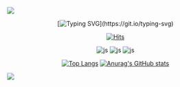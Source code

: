 
<img src="https://capsule-render.vercel.app/api?type=waving&color=35e0f7&height=200&section=header&text=Welcome&fontSize=40&fontColor=ffffff" />

<div align= "center"> 

[![Typing SVG](https://readme-typing-svg.demolab.com?font=Noto+Sans&size=30&pause=1000&color=35e0f7&width=435&lines=Hello%3F+Welcome+to+my+GitHub!)](https://git.io/typing-svg)

[![Hits](https://hits.seeyoufarm.com/api/count/incr/badge.svg?url=https%3A%2F%2Fgithub.com%2FMJ-hong0372%2Fprofile_250109.git&count_bg=%2335E0F7&title_bg=%2355F5CD&icon=&icon_color=%23E7E7E7&title=hits&edge_flat=false)](https://hits.seeyoufarm.com)

![js](https://img.shields.io/badge/HTML5-E34F26?style=for-the-badge&logo=html5&logoColor=white)
![js](https://img.shields.io/badge/CSS-239120?&style=for-the-badge&logo=css3&logoColor=white)
![js](https://img.shields.io/badge/JavaScript-F7DF1E?style=for-the-badge&logo=JavaScript&logoColor=white)


[![Top Langs](https://github-readme-stats.vercel.app/api/top-langs/?username=MJ-hong0372)](https://github.com/profile_250109/github-readme-stats)
[![Anurag's GitHub stats](https://github-readme-stats.vercel.app/api?username=MJ-hong0372)](https://github.com/profile_250109/github-readme-stats)
</div>

<img src="https://capsule-render.vercel.app/api?type=waving&color=35e0f7&height=200&section=footer&text=Thank%20You&fontSize=40&fontColor=ffffff" />



